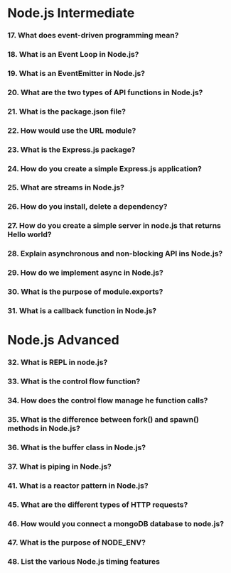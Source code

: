 # Node.js Intermediate


### 17. What does event-driven programming mean?
### 18. What is an Event Loop in Node.js?
### 19. What is an EventEmitter in Node.js?
### 20. What are the two types of API functions in Node.js?
### 21. What is the package.json file?
### 22. How would use the URL module?
### 23. What is the Express.js package?
### 24. How do you create a simple Express.js application?
### 25. What are streams in Node.js?
### 26. How do you install, delete a dependency?
### 27. How do you create a simple server in node.js that returns Hello world?
### 28. Explain asynchronous and non-blocking API ins Node.js?
### 29. How do we implement async in Node.js?
### 30. What is the purpose of module.exports?
### 31. What is a callback function in Node.js?


# Node.js Advanced
### 32. What is REPL in node.js?
### 33. What is the control flow function?
### 34. How does the control flow manage he function calls?
### 35. What is the difference between fork() and spawn() methods in Node.js?
### 36. What is the buffer class in Node.js?
### 37. What is piping in Node.js?
### 41. What is a reactor pattern in Node.js?
### 45. What are the different types of HTTP requests?
### 46. How would you connect a mongoDB database to node.js?
### 47. What is the purpose of NODE_ENV?
### 48. List the various Node.js timing features 
